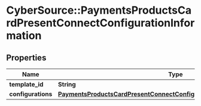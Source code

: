 # CyberSource::PaymentsProductsCardPresentConnectConfigurationInformation

## Properties
Name | Type | Description | Notes
------------ | ------------- | ------------- | -------------
**template_id** | **String** |  | [optional] 
**configurations** | [**PaymentsProductsCardPresentConnectConfigurationInformationConfigurations**](PaymentsProductsCardPresentConnectConfigurationInformationConfigurations.md) |  | [optional] 


